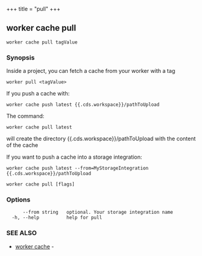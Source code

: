 +++
title = "pull"
+++
## worker cache pull

`worker cache pull tagValue`

### Synopsis


Inside a project, you can fetch a cache from your worker with a tag

	worker pull <tagValue>

If you push a cache with:

	worker cache push latest {{.cds.workspace}}/pathToUpload

The command:

	worker cache pull latest

will create the directory {{.cds.workspace}}/pathToUpload with the content of the cache

If you want to push a cache into a storage integration:

	worker cache push latest --from=MyStorageIntegration {{.cds.workspace}}/pathToUpload

		

```
worker cache pull [flags]
```

### Options

```
      --from string   optional. Your storage integration name
  -h, --help          help for pull
```

### SEE ALSO

* [worker cache](/cli/worker/cache/)	 - 

